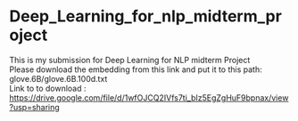 # Deep_Learning_for_nlp_midterm_project
This is my submission for Deep Learning for NLP midterm Project <br>
Please download the embedding from this link and put it to this path: glove.6B/glove.6B.100d.txt <br>
Link to to download : https://drive.google.com/file/d/1wfOJCQ2IVfs7ti_bIz5EgZgHuF9bpnax/view?usp=sharing
